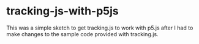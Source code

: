 # tracking-js-with-p5js
This was a simple sketch to get tracking.js to work with p5.js after I had to make changes to the sample code provided with tracking.js.
